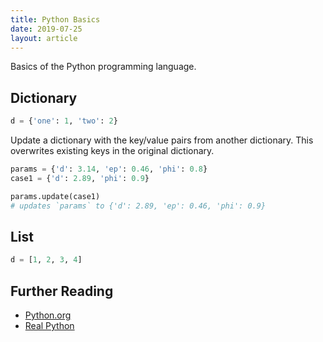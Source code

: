 ```yaml
---
title: Python Basics
date: 2019-07-25
layout: article
---
```


Basics of the Python programming language.

## Dictionary

```python
d = {'one': 1, 'two': 2}
```

Update a dictionary with the key/value pairs from another dictionary. This overwrites existing keys in the original dictionary.

```python
params = {'d': 3.14, 'ep': 0.46, 'phi': 0.8}
case1 = {'d': 2.89, 'phi': 0.9}

params.update(case1)
# updates `params` to {'d': 2.89, 'ep': 0.46, 'phi': 0.9}
```

## List

```python
d = [1, 2, 3, 4]
```

## Further Reading

- [Python.org](https://www.python.org)
- [Real Python](https://realpython.com)
